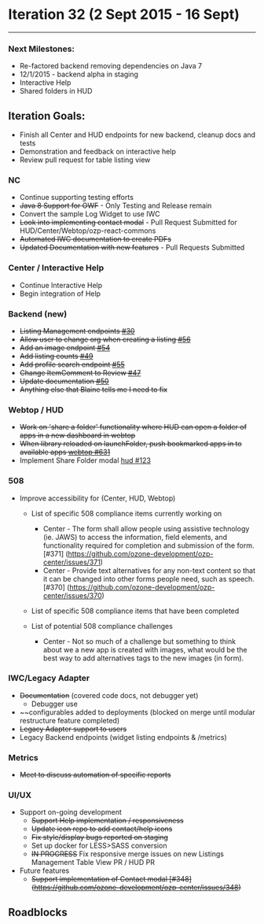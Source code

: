# Iteration 32 (2 Sept 2015 - 16 Sept)

*** 
### Next Milestones:
* Re-factored backend removing dependencies on Java 7
* 12/1/2015 - backend alpha in staging  
* Interactive Help
* Shared folders in HUD

## Iteration Goals:
* Finish all Center and HUD endpoints for new backend, cleanup docs and tests
* Demonstration and feedback on interactive help
* Review pull request for table listing view

### NC
* Continue supporting testing efforts
* ~~Java 8 Support for OWF~~ - Only Testing and Release remain
* Convert the sample Log Widget to use IWC
* ~~Look into implementing contact modal~~ - Pull Request Submitted for HUD/Center/Webtop/ozp-react-commons
* ~~Automated IWC documentation to create PDFs~~
* ~~Updated Documentation with new features~~ - Pull Requests Submitted

### Center / Interactive Help
* Continue Interactive Help
* Begin integration of Help

### Backend (new)
* ~~Listing Management endpoints [#30](https://github.com/ozone-development/ozp-backend/issues/30)~~
* ~~Allow user to change org when creating a listing [#56](https://github.com/ozone-development/ozp-backend/issues/56)~~
* ~~Add an image endpoint [#54](https://github.com/ozone-development/ozp-backend/issues/54)~~
* ~~Add listing counts [#49](https://github.com/ozone-development/ozp-backend/issues/49)~~
* ~~Add profile search endpoint [#55](https://github.com/ozone-development/ozp-backend/issues/55)~~
* ~~Change ItemComment to Review [#47](https://github.com/ozone-development/ozp-backend/issues/47)~~
* ~~Update documentation [#50](https://github.com/ozone-development/ozp-backend/issues/50)~~
* ~~Anything else that Blaine tells me I need to fix~~


### Webtop / HUD
* ~~Work on 'share a folder' functionality where HUD can open a folder of apps in a new dashboard in webtop~~ 
* ~~When library reloaded on launchFolder, push bookmarked apps in to available apps [webtop #631](https://github.com/ozone-development/ozp-webtop/issues/631)~~
* Implement Share Folder modal [hud #123](https://github.com/ozone-development/ozp-hud/issues/123)

### 508
* Improve accessibility for (Center, HUD, Webtop)
  * List of specific 508 compliance items currently working on
    * Center - The form shall allow people using assistive technology (ie. JAWS) to access the information, field elements, and functionality required for completion and submission of the form. [#371] (https://github.com/ozone-development/ozp-center/issues/371)
    * Center - Provide text alternatives for any non-text content so that it can be changed into other forms people need, such as speech. [#370] (https://github.com/ozone-development/ozp-center/issues/370)

  * List of specific 508 compliance items that have been completed

  * List of potential 508 compliance challenges
    * Center - Not so much of a challenge but something to think about we a new app is created with images, what would be the best way to add alternatives tags to the new images (in form).


### IWC/Legacy Adapter
* ~~Documentation~~ (covered code docs, not debugger yet)
   * Debugger use
* ~~configurables added to deployments (blocked on merge until modular restructure feature completed)
* ~~Legacy Adapter support to users~~
* Legacy Backend endpoints (widget listing endpoints & /metrics)

### Metrics
* ~~Meet to discuss automation of specific reports~~

### UI/UX
* Support on-going development
  * ~~Support Help implementation / responsiveness~~
  * ~~Update icon repo to add contact/help icons~~
  * ~~Fix style/display bugs reported on staging~~
  * Set up docker for LESS>SASS conversion
  * ~~IN PROGRESS~~ Fix responsive merge issues on new Listings Management Table View PR / HUD PR
* Future features
  * ~~Support implementation of Contact modal [#348] (https://github.com/ozone-development/ozp-center/issues/348)~~
  
## Roadblocks